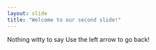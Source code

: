 ```yaml
---
layout: slide
title: "Welcome to our second slide!"
---
```

Nothing witty to say
Use the left arrow to go back!

